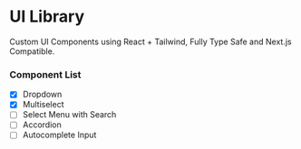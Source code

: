 # UI Library
Custom UI Components using React + Tailwind, Fully Type Safe and Next.js Compatible.

### Component List
- [x] Dropdown
- [x] Multiselect
- [ ] Select Menu with Search
- [ ] Accordion
- [ ] Autocomplete Input